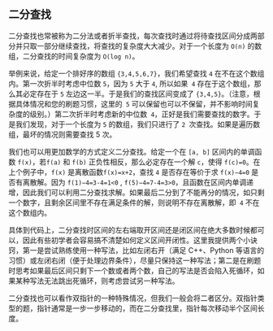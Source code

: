 ## 二分查找

二分查找也常被称为二分法或者折半查找，每次查找时通过将待查找区间分成两部分并只取一部分继续查找，将查找的复杂度大大减少。对于一个长度为 `O(n)` 的数组，二分查找的时间复杂度为 `O(log n)`。

举例来说，给定一个排好序的数组 `{3,4,5,6,7}`，我们希望查找 `4` 在不在这个数组内。第一次折半时考虑中位数 `5`，因为 `5` 大于 `4`, 所以如果` 4` 存在于这个数组，那么其必定存在于 `5` 左边这一半。于是我们的查找区间变成了 `{3,4,5}`。（注意，根据具体情况和您的刷题习惯，这里的` 5` 可以保留也可以不保留，并不影响时间复杂度的级别。）第二次折半时考虑新的中位数` 4`，正好是我们需要查找的数字。于是我们发现，对于一个长度为 `5` 的数组，我们只进行了 `2 `次查找。如果是遍历数组，最坏的情况则需要查找 5 次。

我们也可以用更加数学的方式定义二分查找。给定一个在 `[a, b]` 区间内的单调函数 `f(x)`，若`f(a)` 和 `f(b)` 正负性相反，那么必定存在一个解 `c`，使得 `f(c)=0`。在上个例子中，`f(x)` 是离散函数`f(x)=x+2`，查找 `4` 是否存在等价于求 `f(x)−4=0` 是否有离散解。因为 `f(1)−4=3-4=1<0` , `f(5)−4=7-4=3>0`，且函数在区间内单调递增，因此我们可以利用二分查找求解。如果最后二分到了不能再分的情况，如只剩一个数字，且剩余区间里不存在满足条件的解，则说明不存在离散解，即` 4` 不在这个数组内。

具体到代码上，二分查找时区间的左右端取开区间还是闭区间在绝大多数时候都可以，因此有些初学者会容易搞不清楚如何定义区间开闭性。这里我提供两个小诀窍，第一是尝试熟练使用一种写法，比如左闭右开（满足 C++、Python 等语言的习惯）或左闭右闭（便于处理边界条件），尽量只保持这一种写法；第二是在刷题时思考如果最后区间只剩下一个数或者两个数，自己的写法是否会陷入死循环，如果某种写法无法跳出死循环，则考虑尝试另一种写法。

二分查找也可以看作双指针的一种特殊情况，但我们一般会将二者区分。双指针类型的题，指针通常是一步一步移动的，而在二分查找里，指针每次移动半个区间长度。